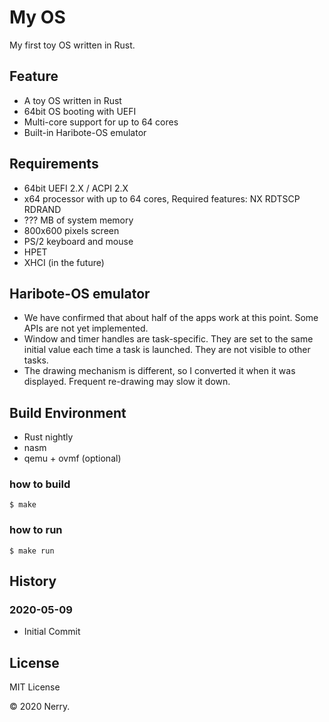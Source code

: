 # My OS

My first toy OS written in Rust.

## Feature

* A toy OS written in Rust
* 64bit OS booting with UEFI
* Multi-core support for up to 64 cores
* Built-in Haribote-OS emulator

## Requirements

* 64bit UEFI 2.X / ACPI 2.X
* x64 processor with up to 64 cores, Required features: NX RDTSCP RDRAND
* ??? MB of system memory
* 800x600 pixels screen
* PS/2 keyboard and mouse
* HPET
* XHCI (in the future)

## Haribote-OS emulator

* We have confirmed that about half of the apps work at this point. Some APIs are not yet implemented.
* Window and timer handles are task-specific. They are set to the same initial value each time a task is launched. They are not visible to other tasks.
* The drawing mechanism is different, so I converted it when it was displayed. Frequent re-drawing may slow it down.

## Build Environment

* Rust nightly
* nasm
* qemu + ovmf (optional)

### how to build

```
$ make
```

### how to run

```
$ make run
```

## History

### 2020-05-09

* Initial Commit

## License

MIT License

&copy; 2020 Nerry.
